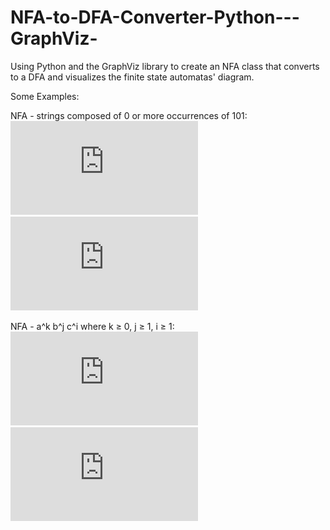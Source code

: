 # NFA-to-DFA-Converter-Python---GraphViz-
Using Python and the GraphViz library to create an NFA class that converts to a DFA and visualizes the finite state automatas' diagram.


Some Examples:

NFA - strings composed of 0 or more occurrences of 101:
<br />
![NFA](https://github.com/lucianogiannini/NFA-to-DFA-Converter-Python---GraphViz-/blob/main/NFA%20-%20strings%20composed%20of%200%20or%20more%20occurrences%20of%20101.pdf)
![DFA](https://github.com/lucianogiannini/NFA-to-DFA-Converter-Python---GraphViz-/blob/main/DFA%20-%20strings%20composed%20of%200%20or%20more%20occurrences%20of%20101.pdf)


NFA - a^k b^j c^i where k ≥ 0, j ≥ 1, i ≥ 1:
<br />
![NFA](https://github.com/lucianogiannini/NFA-to-DFA-Converter-Python---GraphViz-/blob/main/NFA%20-%20a%5Ek%20b%5Ej%20c%5Ei%20where%20k%20%E2%89%A5%200%2C%20j%20%E2%89%A5%201%2C%20i%20%E2%89%A51.pdf)
![DFA](https://github.com/lucianogiannini/NFA-to-DFA-Converter-Python---GraphViz-/blob/main/DFA%20-%20a%5Ek%20b%5Ej%20c%5Ei%20where%20k%20%E2%89%A5%200%2C%20j%20%E2%89%A5%201%2C%20i%20%E2%89%A51.pdf)
